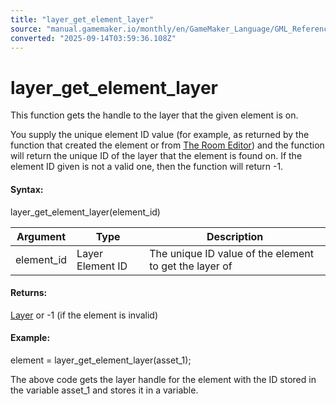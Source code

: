 ```yaml
---
title: "layer_get_element_layer"
source: "manual.gamemaker.io/monthly/en/GameMaker_Language/GML_Reference/Asset_Management/Rooms/General_Layer_Functions/layer_get_element_layer.htm"
converted: "2025-09-14T03:59:36.108Z"
---
```


# layer\_get\_element\_layer

This function gets the handle to the layer that the given element is on.

You supply the unique element ID value (for example, as returned by the function that created the element or from [The Room Editor](../../../../../The_Asset_Editors/Rooms.md)) and the function will return the unique ID of the layer that the element is found on. If the element ID given is not a valid one, then the function will return -1.

#### Syntax:

layer\_get\_element\_layer(element\_id)

| Argument | Type | Description |
| --- | --- | --- |
| element_id | Layer Element ID | The unique ID value of the element to get the layer of |

#### Returns:

[Layer](layer_get_id.md) or -1 (if the element is invalid)

#### Example:

element = layer\_get\_element\_layer(asset\_1);

The above code gets the layer handle for the element with the ID stored in the variable asset\_1 and stores it in a variable.